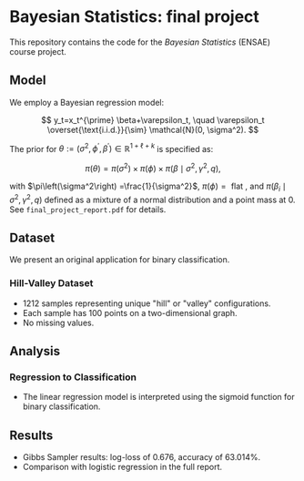# Bayesian Statistics: final project

This repository contains the code for the *Bayesian Statistics* (ENSAE) course project.

## Model

We employ a Bayesian regression model:

$$
y_t=x_t^{\prime} \beta+\varepsilon_t, \quad \varepsilon_t \overset{\text{i.i.d.}}{\sim} \mathcal{N}(0, \sigma^2).
$$

The prior for $\theta:=\left(\sigma^2, \phi^{\prime}, \beta^{\prime}\right) \in \mathbb{R}^{1+\ell+k}$ is specified as:

$$
\pi(\theta)=\pi\left(\sigma^2\right) \times \pi(\phi) \times \pi\left(\beta \mid \sigma^2, \gamma^2, q\right),
$$

with $\pi\left(\sigma^2\right) =\frac{1}{\sigma^2}$, $\pi(\phi) =\text { flat }$, and $\pi\left(\beta_i \mid \sigma^2, \gamma^2, q\right)$ defined as a mixture of a normal distribution and a point mass at 0.
See `final_project_report.pdf` for details.

## Dataset

We present an original application for binary classification.

### Hill-Valley Dataset

- 1212 samples representing unique "hill" or "valley" configurations.
- Each sample has 100 points on a two-dimensional graph.
- No missing values.

## Analysis

### Regression to Classification

- The linear regression model is interpreted using the sigmoid function for binary classification.

## Results

- Gibbs Sampler results: log-loss of 0.676, accuracy of 63.014%.
- Comparison with logistic regression in the full report.
